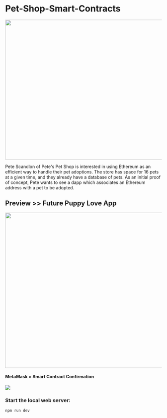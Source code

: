 # Pet-Shop-Smart-Contracts

<img src="https://github.com/jayceazua/Pet-Shop-Smart-Contracts/blob/master/petshop%202.png" width="850" height="450">

Pete Scandlon of Pete's Pet Shop is interested in using Ethereum as an efficient way to handle their pet adoptions. The store has space for 16 pets at a given time, and they already have a database of pets. As an initial proof of concept, Pete wants to see a dapp which associates an Ethereum address with a pet to be adopted.

## Preview >> Future Puppy Love App
<img src="https://github.com/jayceazua/Pet-Shop-Smart-Contracts/blob/master/dapp.png" width="850" height="500">

#### MetaMask > Smart Contract Confirmation
<img src="https://github.com/jayceazua/Pet-Shop-Smart-Contracts/blob/master/metamask-transactionconfirm.png">

### Start the local web server:
 ``` npm run dev ```
